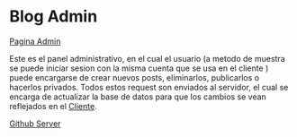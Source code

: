 # Blog Admin


[Pagina Admin](https://spardutti.github.io/blog-admin/)

Este es el panel administrativo, en el cual el usuario (a metodo de muestra se puede iniciar sesion con la misma cuenta que se usa en el cliente ) puede encargarse de crear nuevos posts, eliminarlos, publicarlos o hacerlos privados.
Todos estos request son enviados al servidor, el cual se encarga de actualizar la base de datos para que los cambios se vean reflejados en el [Cliente](https://spardutti.github.io/blog-client/).


[Github Server](https://github.com/Spardutti/blog-server/)












